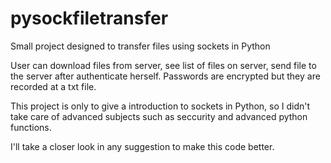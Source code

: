 pysockfiletransfer
==================

Small project designed to transfer files using sockets in Python

User can download files from server, see list of files on server, send file to the server after authenticate herself. Passwords are encrypted but they are recorded at a txt file.

This project is only to give a introduction to sockets in Python, so I didn't take care of advanced subjects such as seccurity and advanced python functions.

I'll take a closer look in any suggestion to make this code better.
